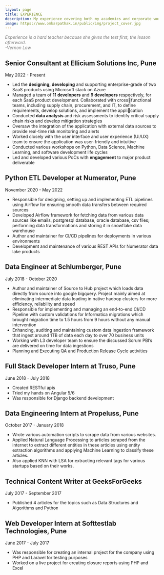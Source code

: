 ```yaml
---
layout: page
title: EXPERIENCE
description: My experience covering both my academics and corporate world
image: https://www.omkarpathak.in/public/img/project_cover.jpg
---
```


<i style="color: gray">Experience is a hard teacher because she gives the test first, the lesson afterward.</i><br>
<i style="color: gray">-Vernon Law</i>

## Senior Consultant at Ellicium Solutions Inc, Pune
May 2022 - Present

- Led the **designing, developing** and supporting enterprise-grade of two SaaS products using Microsoft stack on Azure
- Managed a team of **11 developers** and **9 developers** respectively, for each SaaS product development. Collaborated with crossfunctional teams, including supply chain, procurement, and IT, to define requirements, develop solutions, and implement the application
- Conducted **data analysis** and risk assessments to identify critical supply chain risks and develop mitigation strategies
- Oversaw the integration of the application with external data sources to provide real-time risk monitoring and alerts
- Worked closely with the user interface and user experience (UI/UX) team to ensure the application was user-friendly and intuitive
- Conducted various workshops on Python, Data Science, Machine Learning, and software development life cycles
- Led and developed various PoCs with **engagement** to major product deliverable

## Python ETL Developer at Numerator, Pune
November 2020 - May 2022

  - Responsible for designing, setting up and implementing ETL pipelines using Airflow for ensuring smooth data transfers between required sources
  - Developed Airflow framework for fetching data from various data sources like emails, postgresql database, oracle database, csv files; performing data transformations and storing it in snowflake data warehouse
  - Author and maintainer for CI/CD pipelines for deployments in various environments
  - Development and maintenance of various REST APIs for Numerator data lake products

## Data Engineer at Schlumberger, Pune
July 2018 - October 2020

  - Author and maintainer of Source to Hub project which loads data directly from source into google bigquery. Project mainly aimed at eliminating intermediate data loading in native hadoop clusters for more efficiency, reliability and speed
  - Responsible for implementing and managing an end-to-end CI/CD Pipeline with custom validations for Informatica migrations which brought migration time to 1.5 hours from 9 hours without any manual intervention
  - Enhancing, auditing and maintaining custom data ingestion framework that ingest around 1TB of data each day to over 70 business units
  - Working with L3 developer team to ensure the discussed Scrum PBI’s are delivered on time for data ingestions
  - Planning and Executing QA and Production Release Cycle activities


## Full Stack Developer Intern at Truso, Pune
June 2018 - July 2018

  - Created RESTful apis
  - Tried my hands on Angular 5/6
  - Was responsible for Django backend development


## Data Engineering Intern at Propeluss, Pune
October 2017 - January 2018

  - Wrote various automation scripts to scrape data from various websites.
  - Applied Natural Language Processing to articles scraped from the internet to extract different entities in these articles using entity extraction algorithms and applying Machine Learning to classify these articles.
  - Also applied KNN with LSA for extracting relevant tags for various startups based on their works.


## Technical Content Writer at GeeksForGeeks
July 2017 - September 2017

  - Published 4 articles for the topics such as Data Structures and Algorithms and Python


## Web Developer Intern at Softtestlab Technologies, Pune
June 2017 - July 2017

  - Was responsible for creating an internal project for the company using PHP and Laravel for testing purposes
  - Worked on a live project for creating closure reports using PHP and Excel
